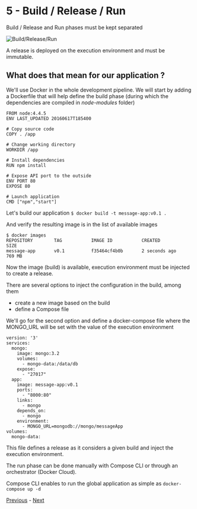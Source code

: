 # 5 - Build / Release / Run

Build / Release and Run phases must be kept separated

![Build/Release/Run](https://dl.dropboxusercontent.com/u/2330187/docker/labs/12factor/build_release_run.png)

A release is deployed on the execution environment and must be immutable.

## What does that mean for our application ?

We'll use Docker in the whole development pipeline. We will start by adding a Dockerfile that will help define the build phase (during which the dependencies are compiled in _node-modules_ folder)

```
FROM node:4.4.5
ENV LAST_UPDATED 20160617T185400

# Copy source code
COPY . /app

# Change working directory
WORKDIR /app

# Install dependencies
RUN npm install

# Expose API port to the outside
ENV PORT 80
EXPOSE 80

# Launch application
CMD ["npm","start"]
```

Let's build our application `$ docker build -t message-app:v0.1 .`

And verify the resulting image is in the list of available images

```
$ docker images
REPOSITORY        TAG           IMAGE ID           CREATED             SIZE
message-app       v0.1          f35464cf4b0b       2 seconds ago       769 MB
```

Now the image (build) is available, execution environment must be injected to create a release.

There are several options to inject the configuration in the build, among them

- create a new image based on the build
- define a Compose file

We'll go for the second option and define a docker-compose file where the MONGO_URL will be set with the value of the execution environment

```
version: '3'
services:
  mongo:
    image: mongo:3.2
    volumes:
      - mongo-data:/data/db
    expose:
      - "27017"
  app:
    image: message-app:v0.1
    ports:
      - "8000:80"
    links:
      - mongo
    depends_on:
      - mongo
    environment:
      - MONGO_URL=mongodb://mongo/messageApp
volumes:
  mongo-data:
```

This file defines a release as it considers a given build and inject the execution environment.

The run phase can be done manually with Compose CLI or through an orchestrator (Docker Cloud).

Compose CLI enables to run the global application as simple as `docker-compose up -d`

[Previous](04_external_services.md) - [Next](06_processes.md)
